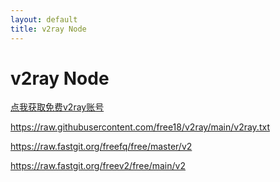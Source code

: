 ```yaml
---
layout: default
title: v2ray Node
---
```


# v2ray Node


[点我获取免费v2ray账号](https://github.com/Alvin9999/new-pac/wiki/v2ray免费账号)  

<https://raw.githubusercontent.com/free18/v2ray/main/v2ray.txt>  

<https://raw.fastgit.org/freefq/free/master/v2>  

<https://raw.fastgit.org/freev2/free/main/v2>  
